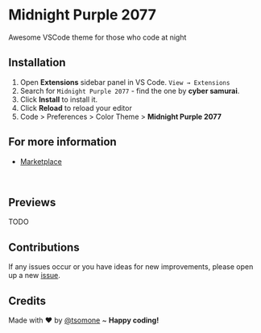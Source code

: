 # Midnight Purple 2077

Awesome VSCode theme for those who code at night

## Installation

1. Open **Extensions** sidebar panel in VS Code. `View → Extensions`
2. Search for `Midnight Purple 2077` - find the one by **cyber samurai**.
3. Click **Install** to install it.
4. Click **Reload** to reload your editor
5. Code > Preferences > Color Theme > **Midnight Purple 2077**

## For more information

- [Marketplace](https://marketplace.visualstudio.com/items?itemName=cybersamurai.midnight-purple-2077)

<br />

## Previews

TODO

## Contributions

If any issues occur or you have ideas for new improvements, please open up a new [issue](https://github.com/tsomone/midnight-purple-theme/issues).

## Credits

Made with ❤️ by [@tsomone](https://github.com/tsomone) ~ **Happy coding!**
